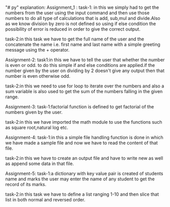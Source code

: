"# py" 
explanation:
Assignment_1 :
task-1: in this we simply had to get the numbers from
 the user using the input command and then use those
  numbers to do all type of calculations that is add,
  sub,mul and divide.Also as we know division by zero 
  is not defined so using if else condition the possibility
  of error is reduced in order to give the correct
  output.


  task-2:in this task we have to get the full name of the
  user and the concatenate the name i.e. first name and 
  last name with a simple greeting message using the +
  operator.


  Assignment-2:
  task1:in this we have to tell the user that whether the
  number is even or odd. to do this simple if and else
  conditions are applied.if the number given by the user 
  on dividing by 2 doesn't give any output then that number
  is even otherwise odd.

  task-2:in this we need to use for loop to iterate over
  the numbers and also a sum variable is also used to 
  get the sum of the numbers falling in the given range.


  Assignment-3:
  task-1:factorial function is defined to get factorial of the
  numbers given by the user.

  task-2:in this we have imported the math module to use the 
  functions such as square root,natural log etc.

  Assignment-4:
  task-1:in this a simple file handling function is done in which
  we have made a sample file and now we have to read the content of that file.

  task-2:in this we have to create an output file and have to write new
  as well as append some data in that file.

  Assignment-5:
  task-1:a dictionary with key value pair is created of students name and marks
  the user may enter the name of any student to get the record of its marks.

  task-2:in this task we have to define a list ranging 1-10 and then 
  slice that list in both normal and reversed order.
